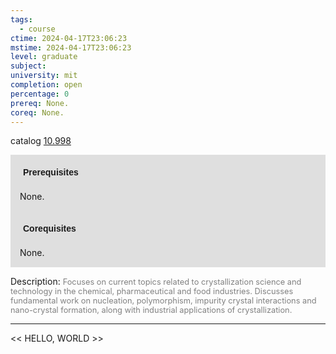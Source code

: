 ```yaml
---
tags:
  - course
ctime: 2024-04-17T23:06:23
mstime: 2024-04-17T23:06:23
level: graduate
subject: 
university: mit
completion: open
percentage: 0
prereq: None.
coreq: None.
---
```


catalog [10.998](http://student.mit.edu/catalog/m10b.html#10.998)

<span style="display: block; padding: 15px; background-color: rgb(100, 100, 100, 0.2);"><font id="m_prereq477_0" style="display: block; font-family: Arial, sans-serif; font-weight: bold; padding: 5px">Prerequisites</font><br><span id="prereq477_0">None.</span></span>
<span style="display: block; padding: 15px; background-color: rgb(100, 100, 100, 0.2);"><font id="m_coreq477_0" style="display: block; font-family: Arial, sans-serif; font-weight: bold; padding: 5px">Corequisites</font><br><span id="coreq477_0">None.</span></span>

<font style="">Description:</font>
<font style="color: grey; font-size: 0.8rem;">Focuses on current topics related to crystallization science and technology in the chemical, pharmaceutical and food industries. Discusses fundamental work on nucleation, polymorphism, impurity crystal interactions and nano-crystal formation, along with industrial applications of crystallization.</font>



---

<< HELLO, WORLD >>
